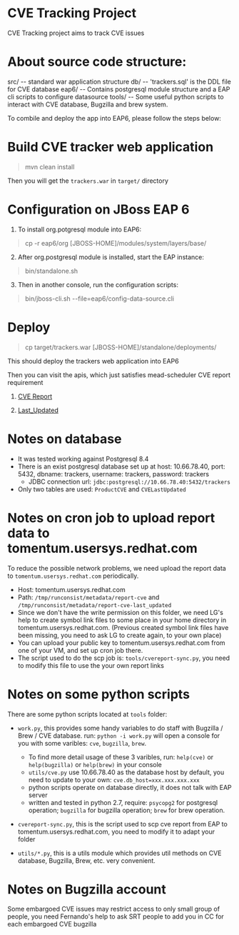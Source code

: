 CVE Tracking Project
===========

CVE Tracking project aims to track CVE issues

About source code structure:
=====
src/         -- standard war application structure
db/          -- 'trackers.sql' is the DDL file for CVE database
eap6/        -- Contains postgresql module structure and a EAP cli scripts to configure datasource
tools/       -- Some useful python scripts to interact with CVE database, Bugzilla and brew system.


To combile and deploy the app into EAP6, please follow the steps below:

Build CVE tracker web application
====

> mvn clean install

  Then you will get the `trackers.war` in `target/` directory

Configuration on JBoss EAP 6
====

1. To install org.potgresql module into EAP6:

> cp -r eap6/org [JBOSS-HOME]/modules/system/layers/base/

2. After org.postgresql module is installed, start the EAP instance:

> bin/standalone.sh

3. Then in another console, run the configuration scripts:

> bin/jboss-cli.sh --file=eap6/config-data-source.cli

Deploy
=====

> cp target/trackers.war [JBOSS-HOME]/standalone/deployments/

  This should deploy the trackers web application into EAP6

Then you can visit the apis, which just satisfies mead-scheduler CVE report requirement

1. [CVE Report](http://localhost:8080/trackers/api/cvereport)

2. [Last_Updated](http://localhost:8080/trackers/api/cvereport/last_updated)


Notes on database
=====

   * It was tested working against Postgresql 8.4
   * There is an exist postgresql database set up at host: 10.66.78.40, port: 5432, dbname: trackers, username: trackers, password: trackers
      * JDBC connection url: `jdbc:postgresql://10.66.78.40:5432/trackers`
   * Only two tables are used: `ProductCVE` and `CVELastUpdated`

Notes on cron job to upload report data to tomentum.usersys.redhat.com
=====

  To reduce the possible network problems, we need upload the report data to `tomentum.usersys.redhat.com` periodically.

   * Host: tomentum.usersys.redhat.com
   * Path: `/tmp/runconsist/metadata/report-cve` and `/tmp/runconsist/metadata/report-cve-last_updated`
   * Since we don't have the write permission on this folder, we need LG's help to create symbol link files to some place in your home directory in tomentum.usersys.redhat.com. (Previous created symbol link files have been missing, you need to ask LG to create again, to your own place)
   * You can upload your public key to tomentum.usersys.redhat.com from one of your VM, and set up cron job there.
   * The script used to do the scp job is: `tools/cvereport-sync.py`, you need to modify this file to use the your own report links

Notes on some python scripts
======

  There are some python scripts located at `tools` folder:

   * `work.py`, this provides some handy variables to do staff with Bugzilla / Brew / CVE database. run: `python -i work.py` will open a console for you with some varibles: `cve`, `bugzilla`, `brew`. 
      * To find more detail usage of these 3 varibles, run: `help(cve)` or `help(bugzilla)` or `help(brew)` in your console
      * `utils/cve.py` use 10.66.78.40 as the database host by default, you need to update to your own: `cve.db_host=xxx.xxx.xxx.xxx`
      * python scripts operate on database directly, it does not talk with EAP server
      * written and tested in python 2.7, require: `psycopg2` for postgresql operation; `bugzilla` for bugzilla operation; `brew` for brew operation.

   * `cvereport-sync.py`, this is the script used to scp cve report from EAP to tomentum.usersys.redhat.com, you need to modify it to adapt your folder
   * `utils/*.py`, this is a utils module which provides util methods on CVE database, Bugzilla, Brew, etc. very convenient.  


Notes on Bugzilla account
====

Some embargoed CVE issues may restrict access to only small group of people, you need Fernando's help to ask SRT people to add you in CC for each embargoed CVE bugzilla

